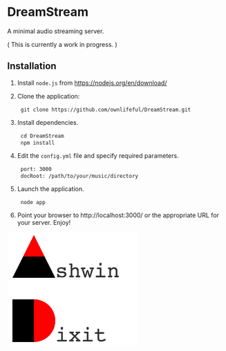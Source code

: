 # DreamStream
A minimal audio streaming server.

( This is currently a work in progress. )

## Installation

1. Install `node.js` from https://nodejs.org/en/download/

2. Clone the application:

        git clone https://github.com/ownlifeful/DreamStream.git

3. Install dependencies.

        cd DreamStream
        npm install


4. Edit the `config.yml` file and specify required parameters.

        port: 3000
        docRoot: /path/to/your/music/directory


5. Launch the application.

        node app

6. Point your browser to http://localhost:3000/ or the appropriate URL for your server. Enjoy!

![Ashwin Dixit](/public/assets/images/Ashwin_Dixit_small_transparent.png)
